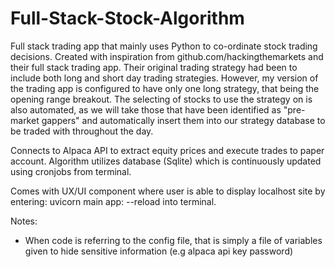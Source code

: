 # Full-Stack-Stock-Algorithm

Full stack trading app that mainly uses Python to co-ordinate stock trading decisions. Created with inspiration from github.com/hackingthemarkets and their full stack trading app. Their original trading strategy had been to include both long and short day trading strategies. However, my version of the trading app is configured to have only one long strategy, that being the opening range breakout. The selecting of stocks to use the strategy on is also automated, as we will take those that have been identified as "pre-market gappers" and automatically insert them into our strategy database to be traded with throughout the day. 

Connects to Alpaca API to extract equity prices and execute trades to paper account. Algorithm utilizes database (Sqlite) which is continuously updated using cronjobs from terminal. 

Comes with UX/UI component where user is able to display localhost site by entering: uvicorn main app: --reload into terminal.

Notes:

- When code is referring to the config file, that is simply a file of variables given to hide sensitive information (e.g alpaca api key password)
